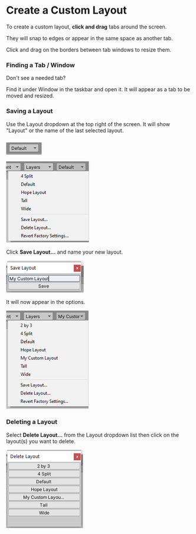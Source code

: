 # Create a Custom Layout

To create a custom layout, **click and drag** tabs around the screen.

They will snap to edges or appear in the same space as another tab.

Click and drag on the borders between tab windows to resize them.

### Finding a Tab / Window

Don't see a needed tab?

Find it under Window in the taskbar and open it. It will appear as a tab to be moved and resized.

### **Saving a Layout**

Use the Layout dropdown at the top right of the screen. It will show "Layout" or the name of the last selected layout.

![](../../.gitbook/assets/image%20%28112%29.png)

![](../../.gitbook/assets/image%20%28104%29.png)

Click **Save Layout...** and name your new layout.

![](../../.gitbook/assets/image%20%2875%29.png)

It will now appear in the options.

![](../../.gitbook/assets/image%20%2856%29.png)

### **Deleting a Layout**

Select **Delete Layout...** from the Layout dropdown list then click on the layout\(s\) you want to delete.

![](../../.gitbook/assets/image%20%28120%29.png)

